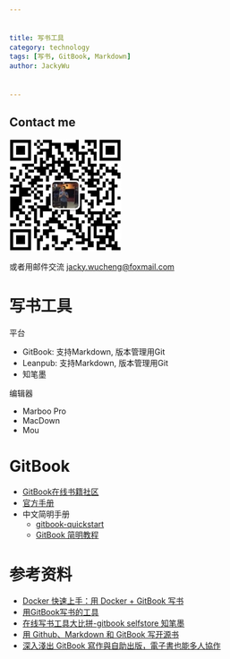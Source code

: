 ```yaml
---

   
title: 写书工具
category: technology  
tags: [写书, GitBook, Markdown]  
author: JackyWu  
  

---
```


## Contact me

![](/assets/images/weixin-pic-jackywu.jpg)

或者用邮件交流 <a href="mailto:jacky.wucheng@foxmail.com">jacky.wucheng@foxmail.com</a>

# 写书工具

平台

- GitBook: 支持Markdown, 版本管理用Git
- Leanpub: 支持Markdown, 版本管理用Git
- 知笔墨

编辑器

- Marboo Pro
- MacDown
- Mou

# GitBook

- [GitBook在线书籍社区](https://www.gitbook.com/explore)
- [官方手册](http://help.gitbook.com/)
- 中文简明手册
    - [gitbook-quickstart](http://colobu.com/2014/10/09/gitbook-quickstart/)
    - [GitBook 简明教程](http://www.chengweiyang.cn/gitbook/)

# 参考资料

- [Docker 快速上手：用 Docker + GitBook 写书](http://blog.csdn.net/tinylab/article/details/45330881) 
- [用GitBook写书的工具](https://www.v2ex.com/t/215816)
- [在线写书工具大比拼-gitbook selfstore 知笔墨](http://bobjiang.com/2015/09/write-book-online-gitbook-selfstore/)
- [用 Github、Markdown 和 GitBook 写开源书](http://www.waylau.com/using-github-markdown-gitbook-write-open-source-books/)
- [深入淺出 GitBook 寫作與自助出版，電子書也能多人協作](http://www.codedata.com.tw/social-coding/gitbook-self-publishing)
